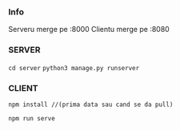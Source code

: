 ### Info

Serveru merge pe :8000
Clientu merge pe :8080

### SERVER

```cd server```
```python3 manage.py runserver```

### CLIENT

```npm install //(prima data sau cand se da pull)```

```npm run serve```
